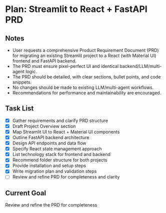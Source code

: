 # Plan: Streamlit to React + FastAPI PRD

## Notes
- User requests a comprehensive Product Requirement Document (PRD) for migrating an existing Streamlit project to a React (with Material UI) frontend and FastAPI backend.
- The PRD must ensure pixel-perfect UI and identical backend/LLM/multi-agent logic.
- The PRD should be detailed, with clear sections, bullet points, and code snippets.
- No changes should be made to existing LLM/multi-agent workflows.
- Recommendations for performance and maintainability are encouraged.

## Task List
- [x] Gather requirements and clarify PRD structure
- [x] Draft Project Overview section
- [x] Map Streamlit UI to React + Material UI components
- [x] Outline FastAPI backend architecture
- [x] Design API endpoints and data flow
- [x] Specify React state management approach
- [x] List technology stack for frontend and backend
- [x] Recommend folder structure for both projects
- [x] Provide installation and setup steps
- [x] Write migration plan and validation steps
- [ ] Review and refine PRD for completeness and clarity

## Current Goal
Review and refine the PRD for completeness